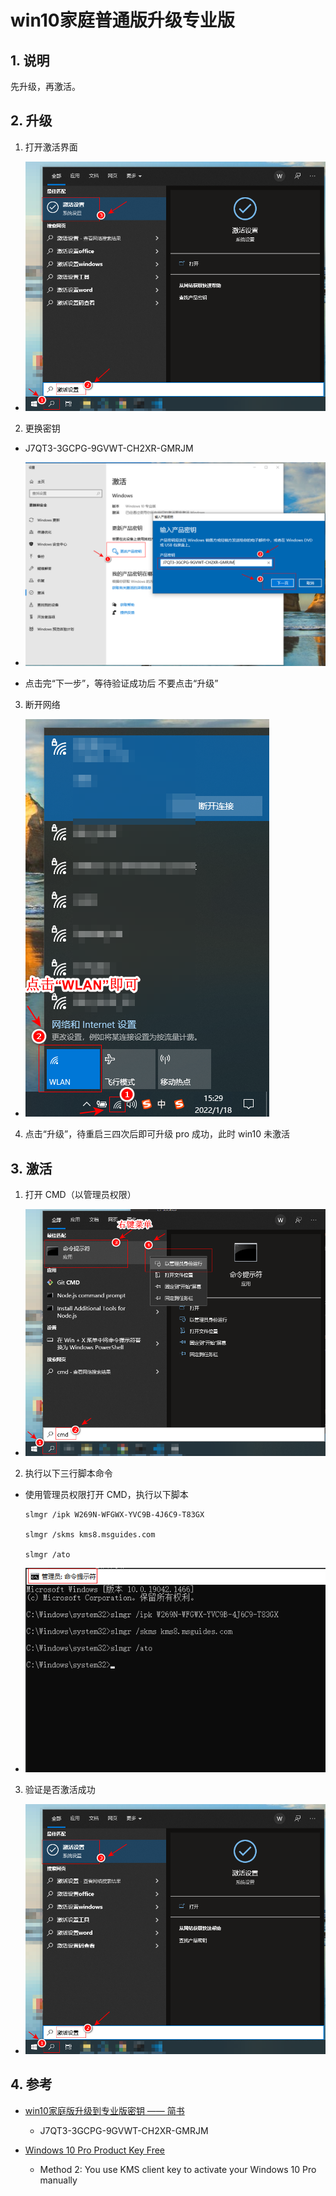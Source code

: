 # win10家庭普通版升级专业版

## 1. 说明

先升级，再激活。

## 2. 升级

1. 打开激活界面

  * ![win10_active_01.png](../_images/win10_active_01.png)

2. 更换密钥

  * J7QT3-3GCPG-9GVWT-CH2XR-GMRJM

  * ![win10_active_02.png](../_images/win10_active_02.png)

  * 点击完“下一步”，等待验证成功后 不要点击“升级”

3. 断开网络

  * ![win10_active_03.png](../_images/win10_active_03.png)

4. 点击“升级”，待重启三四次后即可升级 pro 成功，此时 win10 未激活

## 3. 激活

1. 打开 CMD（以管理员权限）

* ![win10_active_04.png](../_images/win10_active_04.png)

2. 执行以下三行脚本命令

  * 使用管理员权限打开 CMD，执行以下脚本

    ```shell
    slmgr /ipk W269N-WFGWX-YVC9B-4J6C9-T83GX

    slmgr /skms kms8.msguides.com

    slmgr /ato
    ```

  * ![win10_active_05.png](../_images/win10_active_05.png)

3. 验证是否激活成功

  * ![win10_active_01.png](../_images/win10_active_01.png)

## 4. 参考

* [win10家庭版升级到专业版密钥 —— 简书](https://www.jianshu.com/p/3f9e2368e546)

  * J7QT3-3GCPG-9GVWT-CH2XR-GMRJM

* [Windows 10 Pro Product Key Free](https://downloadappsforfree.com/windows-10-pro-product-key-free/)

  * Method 2: You use KMS client key to activate your Windows 10 Pro manually